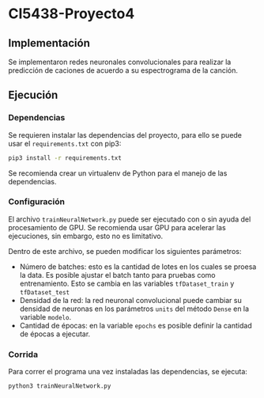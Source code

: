 # CI5438-Proyecto4

## Implementación

Se implementaron redes neuronales convolucionales para realizar la predicción de caciones de acuerdo a su espectrograma de la canción.

## Ejecución

### Dependencias

Se requieren instalar las dependencias del proyecto, para ello se puede usar el `requirements.txt` con pip3:

```bash
pip3 install -r requirements.txt
```

Se recomienda crear un virtualenv de Python para el manejo de las dependencias.

### Configuración

El archivo `trainNeuralNetwork.py` puede ser ejecutado con o sin ayuda del procesamiento de GPU. Se recomienda usar GPU para acelerar las ejecuciones, sin embargo, esto no es limitativo.

Dentro de este archivo, se pueden modificar los siguientes parámetros:

- Número de batches: esto es la cantidad de lotes en los cuales se proesa la data. Es posible ajustar el batch tanto para pruebas como entrenamiento. Esto se cambia en las variables `tfDataset_train` y  `tfDataset_test`
- Densidad de la red: la red neuronal convolucional puede cambiar su densidad de neuronas en los parámetros `units` del método `Dense` en la variable `modelo`.
- Cantidad de épocas: en la variable `epochs` es posible definir la cantidad de épocas a ejecutar.

### Corrida

Para correr el programa una vez instaladas las dependencias, se ejecuta:

```python
python3 trainNeuralNetwork.py
```
